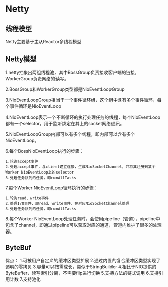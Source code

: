 # Netty

## 线程模型

Netty主要基于主从Reactor多线程模型

## Netty模型

1.netty抽象出两组线程池，其中BossGroup负责接收客户端的链接，WorkerGroup负责网络的读写。

2.BossGroup和WorkerGroup类型都是NioEventLoopGroup

3.NioEventLoopGroup相当于一个事件循环组，这个组中含有多个事件循环，每个事件循环是NioEventLoop

4.NioEventLoop表示一个不断循环的执行处理任务的线程，每个NioEventLoop都有一个selector，用于监听绑定在其上的socket网络通讯。

5.NioEventLoopGroup内部可以有多个线程，即内部可以含有多个NioEventLoop。

6.每个BossNioEventLoop执行的步骤：

```shell
1.轮询accept事件
2.处理accept事件，与client建立连接，生成NioSocketChannel，并将其注册到某个Worker NioEventLoop上的selector
3.处理任务队列的任务，即runAllTasks
```

7.每个Worker NioEventLoop循环执行的步骤：

```shell
1.轮询read、write事件
2.处理I/O事件，即read、write事件，在对应NioSocketChannel处理
3.处理任务队列的任务，即runAllTasks
```

8.每个Worker NioEventLoop处理任务时，会使用pipeline（管道），pipeline中包含了channel，即通过pipeline可以获取对应的通道，管道内维护了很多的处理器。

##  ByteBuf

优点：
1.可被用户自定义的缓冲区类型扩展
2.通过内置的复合缓冲区类型实现了透明的零拷贝
3.容量可以按需成长，类似于StringBuilder
4.相比于NIO提供的ByteBuffer，读写索引分离，不需要flip进行切换
5.支持方法的链式调用
6.支持引用计数
7.支持池化

